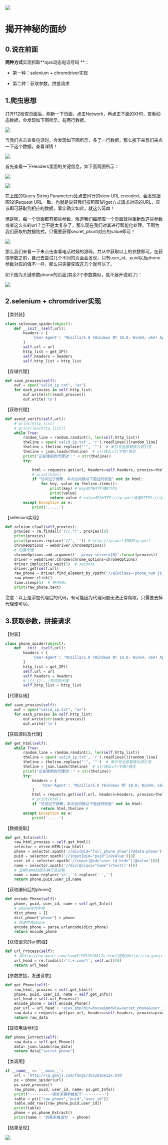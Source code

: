 
![](http://p20tr36iw.bkt.clouddn.com/ganji_phone.jpg)

<!--more-->

# 揭开神秘的面纱

## 0.说在前面

**两种方式**实现抓取**ajax动态电话号码 **：

- 第一种：selenium + chromdriver实现

- 第二种：获取参数，拼接请求

## 1.爬虫思想

打开f12检查页面后，刷新一下页面，点击Network，再点击下面的XHR，查看动态数据，会发现如下图所示，有两行数据。

![](http://p20tr36iw.bkt.clouddn.com/ganji_phonexhr.png)

当我们点击查看电话时，会发现如下图所示，多了一行数据，那么接下来我们来点一下这个数据，查看详情！

![](http://p20tr36iw.bkt.clouddn.com/ganji_phone_true.png)

首先查看一下Headers里面的关键信息，如下面两图所示：

![](http://p20tr36iw.bkt.clouddn.com/guazi_req.png)

![](http://p20tr36iw.bkt.clouddn.com/guazi_param.png)

在上图的Query String Parameters处点击同行的view URL encoded，会发现跟图1的Request URL一致。也就是说只我们按照图1的get方式请求对应的URL，应该即可获取到相应的数据，事实确实如此，就这么简单！

但是呢，每一个页面都有那些参数，难道我们每爬取一个页面就得重新改这些参数或者这么长的url？岂不是太复杂了，那么现在我们对其进行智能化处理。下图为我们获取的数据格式，只需要获得secret_phont对应的value即可！

![](http://p20tr36iw.bkt.clouddn.com/phone_res.png)

那么我们来看一下未点击查看电话时候的源码，并从中获取以上的参数即可。在获取参数之前，自己去尝试几个不同的页面会发现，只有user_id、puid以及phone参数对应的值不一样，那么只需要获取这几个就可以了。

如下图为关键参数phone的页面(其余2个参数类似，就不展开说明了)：

![](http://p20tr36iw.bkt.clouddn.com/ganji_phone_anl.png)

## 2.selenium + chromdriver实现

【类封装】

```python
class selenium_spider(object):
    def __init__(self,url):
        headers = {
            'User-Agent': 'Mozilla/5.0 (Windows NT 10.0; Win64; x64) AppleWebKit/537.36 (KHTML, like Gecko) Chrome/68.0.3440.106 Safari/537.36',
        }
        self.url = url
        http_list = get_IP()
        self.headers = headers
        self.http_list = http_list
```

【存储代理】

```python
def save_proxies(self):
    ouf = open("valid_ip.txt", "a+")
    for each_proxies in self.http_list:
        ouf.write(str(each_proxies))
        ouf.write('\n')
```

【获取代理】

```python
def avoid_verifi(self,url):
    # print(http_list)
    # print(len(http_list))
    while True:
        random_line = random.randint(1, len(self.http_list))
        theline = open('valid_ip.txt', 'r').readlines()[random_line]
        theline = theline.replace("'", '"')  # 单引号全部替换为双引号
        theline = json.loads(theline)  # str转dict(字典)格式
        print("正在使用的代理IP：" + str(theline))
        try:

            html = requests.get(url, headers=self.headers, proxies=theline).text
            # print(html)
            if "访问过于频繁，本次访问做以下验证码校验" not in html:
                for key, value in theline.items():
                    print(key) # key即为HTTP或HTTPS
                    print(value) 
                    return value # value即为HTTP://ip:port或者HTTPS://ip:port形式
        except Exception as e:
            print('.....')
```

【selenium实现】

```python
def selnium_clawl(self,proxies):
    proxies = re.findall('(//.*)', proxies)[0]
    print(proxies)
    print(proxies.replace('//', '')) # http://ip:port提取处ip:port
    chromeOptions = webdriver.ChromeOptions()
    # 设置代理
    chromeOptions.add_argument('--proxy-server={0}'.format(proxies))
    driver = webdriver.Chrome(chrome_options=chromeOptions)
    driver.implicitly_wait(5)  # seconds
    driver.get(self.url)
    raw_phone = driver.find_element_by_xpath("//a[@class='phone_num js_person_phone']")
    raw_phone.click()
    time.sleep(5)  # 等待10s
    print(raw_phone.text)
```

注意：以上是添加代理后的代码，有可能因为代理问题无法正常爬取，只需要去掉代理便可以。

## 3.获取参数，拼接请求

【封装】

```python
class phone_spider(object):
    def __init__(self,url):
        headers = {
            'User-Agent': 'Mozilla/5.0 (Windows NT 10.0; Win64; x64) AppleWebKit/537.36 (KHTML, like Gecko) Chrome/68.0.3440.106 Safari/537.36',
        }
        http_list = get_IP()
        self.url = url
        self.headers = headers
        # [{},{}...]形式的代理
        self.http_list = http_list
```

【代理存储】

```python
def save_proxies(self):
    ouf = open("valid_ip.txt", "a+")
    for each_proxies in self.http_list:
        ouf.write(str(each_proxies))
        ouf.write('\n')
```

【获取源码及代理】

```python
def get_html(self):
    while True:
        random_line = random.randint(1, len(self.http_list))
        theline = open('valid_ip.txt', 'r').readlines()[random_line]
        theline = theline.replace("'", '"')  # 单引号全部替换为双引号
        theline = json.loads(theline)  # str转dict(字典)格式
        print("正在使用的代理IP：" + str(theline))
        try:
            headers = {
                'User-Agent': 'Mozilla/5.0 (Windows NT 10.0; Win64; x64) AppleWebKit/537.36 (KHTML, like Gecko) Chrome/68.0.3440.106 Safari/537.36',
            }
            html = requests.get(self.url, headers=headers, proxies=theline).text
            # print(html)
            if "访问过于频繁，本次访问做以下验证码校验" not in html:
                return html,theline # 
        except Exception as e:
            print('.....')
```

【数据提取】

```python
def get_Info(self):
    raw_html,proxies = self.get_html()
    selector = etree.HTML(raw_html)
    phone = selector.xpath('//div[@id="full_phone_show"]/@data-phone')[0]
    puid = selector.xpath('//input[@id="puid"]/@value')[0]
    user_id = selector.xpath('//input[@id="user_id_hide"]/@value')[0]
    name = selector.xpath('//div[@class="name"]/text()')[0]
    # 去掉name的回车换行及空格
    name = name.replace('\n','').replace(' ','')
    return phone,puid,user_id,name
```

【获取编码后的phone】

```python
def encode_Phone(self):
    phone, puid, user_id, name = self.get_Info()
    # phone转为字典
    dict_phone = {}
    dict_phone["phone"] = phone
    # 传递字典phone
    encode_phone = parse.urlencode(dict_phone)
    return encode_phone
```

【获取请求的url前缀】

```python
def url_Process(self):
    # 从http://cq.ganji.com/fang5/3552816612x.htm中提取处http://cq.ganji.com/
    url_head = re.findall(r'(.+.com/)', self.url)[0]
    return url_head
```

【参数拼接，发送请求】

```python
def get_Phone(self):
    raw_html, proxies = self.get_html()
    phone, puid, user_id, name = self.get_Info()
    url_head = self.url_Process()
    encode_phone = self.encode_Phone()
    par_url = url_head + 'ajax.php?dir=house&module=secret_phone&user_id=' + user_id + '&puid=' + puid + '&major_index=5' + '&' + encode_phone + '&isPrivate=1'
    raw_data = requests.get(par_url, headers=self.headers, proxies=proxies).text
    return raw_data
```

【提取电话号码】

```python
def phone_Extract(self):
    raw_data = self.get_Phone()
    data= json.loads(raw_data)
    return data["secret_phone"]
```

【类调用】

```python
if __name__ == '__main__':
    url = 'http://cq.ganji.com/fang5/3552816612x.htm'
    ps = phone_spider(url)
    ps.save_proxies()
    raw_phone, puid, user_id, name= ps.get_Info()
    print("----------请求关键参数如下----------")
    table = pt(["raw_phone","puid","user_id"])
    table.add_row([raw_phone,puid,user_id])
    print(table)
    phone = ps.phone_Extract()
    print(name + '的联系电话为' + phone)
```

【结果呈现】

![](http://p20tr36iw.bkt.clouddn.com/ganji_phone.png)





